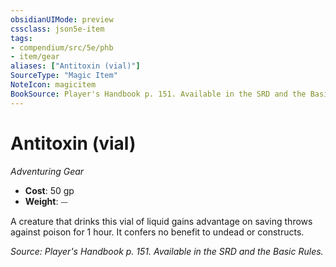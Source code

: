 ```yaml
---
obsidianUIMode: preview
cssclass: json5e-item
tags:
- compendium/src/5e/phb
- item/gear
aliases: ["Antitoxin (vial)"]
SourceType: "Magic Item"
NoteIcon: magicitem
BookSource: Player's Handbook p. 151. Available in the SRD and the Basic Rules.
---
```

# Antitoxin (vial)
*Adventuring Gear*  

- **Cost**: 50 gp
- **Weight**: ⏤

A creature that drinks this vial of liquid gains advantage on saving throws against poison for 1 hour. It confers no benefit to undead or constructs.

*Source: Player's Handbook p. 151. Available in the SRD and the Basic Rules.*